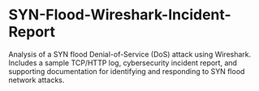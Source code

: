 # SYN-Flood-Wireshark-Incident-Report
Analysis of a SYN flood Denial-of-Service (DoS) attack using Wireshark. Includes a sample TCP/HTTP log, cybersecurity incident report, and supporting documentation for identifying and responding to SYN flood network attacks.
